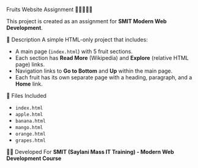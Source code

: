 Fruits Website Assignment 🍎🍌🥭🍊🍇

This project is created as an assignment for **SMIT Modern Web Development**.

📄 Description
A simple HTML-only project that includes:
- A main page (`index.html`) with 5 fruit sections.
- Each section has **Read More** (Wikipedia) and **Explore** (relative HTML page) links.
- Navigation links to **Go to Bottom** and **Up** within the main page.
- Each fruit has its own separate page with a heading, paragraph, and a **Home** link.

📁 Files Included
- `index.html`
- `apple.html`
- `banana.html`
- `mango.html`
- `orange.html`
- `grapes.html`

🧑‍💻 Developed For
**SMIT (Saylani Mass IT Training) - Modern Web Development Course**

